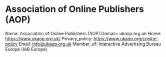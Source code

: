 
# Association of Online Publishers (AOP)

Name: Association of Online Publishers (AOP)
Domain: ukaop.org.uk
Home: https://www.ukaop.org.uk/ 
Privacy_policy: https://www.ukaop.org/cookie-policy
Email: info@ukaop.org.uk
Member_of: Interactive Advertising Bureau Europe (IAB Europe)
